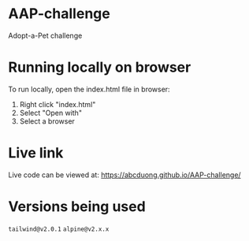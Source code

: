 # AAP-challenge
Adopt-a-Pet challenge

# Running locally on browser
To run locally, open the index.html file in browser:
1) Right click "index.html"
2) Select "Open with"
3) Select a browser

# Live link
Live code can be viewed at: https://abcduong.github.io/AAP-challenge/

# Versions being used
`tailwind@v2.0.1`
`alpine@v2.x.x`
